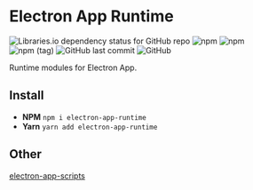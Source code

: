 # Electron App Runtime

![Libraries.io dependency status for GitHub repo](https://img.shields.io/librariesio/github/SadraSamadi/electron-app-runtime)
![npm](https://img.shields.io/npm/dw/electron-app-runtime)
![npm](https://img.shields.io/npm/v/electron-app-runtime)
![npm (tag)](https://img.shields.io/npm/v/electron-app-runtime/beta)
![GitHub last commit](https://img.shields.io/github/last-commit/SadraSamadi/electron-app-runtime)
![GitHub](https://img.shields.io/github/license/SadraSamadi/electron-app-runtime)

Runtime modules for Electron App.

## Install

* **NPM** `npm i electron-app-runtime`
* **Yarn** `yarn add electron-app-runtime`

## Other

[electron-app-scripts](https://github.com/SadraSamadi/electron-app-scripts)
